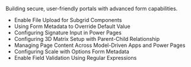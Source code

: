 Building secure, user-friendly portals with advanced form capabilities.

- Enable File Upload for Subgrid Components
- Using Form Metadata to Override Default Value
- Configuring Signature Input in Power Pages
- Configuring 3D Matrix Setup with Parent-Child Relationship
- Managing Page Content Across Model-Driven Apps and Power Pages
- Configuring Scale with Options Form Metadata
- Enable Field Validation Using Regular Expressions

